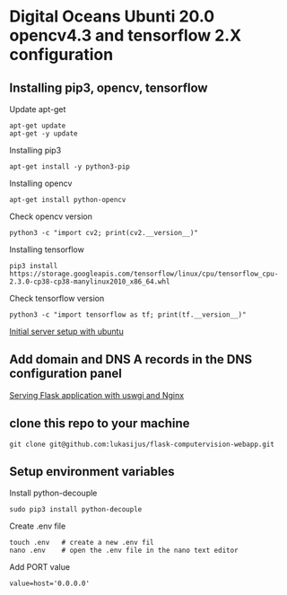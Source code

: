 # Digital Oceans Ubunti 20.0 opencv4.3 and tensorflow 2.X configuration 

## Installing pip3, opencv, tensorflow 
Update apt-get
```
apt-get update 
apt-get -y update 
```

Installing pip3 
```
apt-get install -y python3-pip 
```

Installing opencv
```
apt-get install python-opencv 
```
Check opencv version
```
python3 -c "import cv2; print(cv2.__version__)"
```

Installing tensorflow
```
pip3 install https://storage.googleapis.com/tensorflow/linux/cpu/tensorflow_cpu-2.3.0-cp38-cp38-manylinux2010_x86_64.whl
```
Check tensorflow version
```
python3 -c "import tensorflow as tf; print(tf.__version__)"
```

[Initial server setup with ubuntu](https://www.digitalocean.com/community/tutorials/initial-server-setup-with-ubuntu-20-04)

## Add domain and DNS A records in the DNS configuration panel

[Serving Flask application with uswgi and Nginx](https://www.digitalocean.com/community/tutorials/how-to-serve-flask-applications-with-uswgi-and-nginx-on-ubuntu-18-04)

## clone this repo to your machine
```
git clone git@github.com:lukasijus/flask-computervision-webapp.git
```

## Setup environment variables
Install python-decouple
```
sudo pip3 install python-decouple
```
Create .env file 
```
touch .env   # create a new .env fil
nano .env    # open the .env file in the nano text editor
```
Add PORT value
```
value=host='0.0.0.0'
```


 
